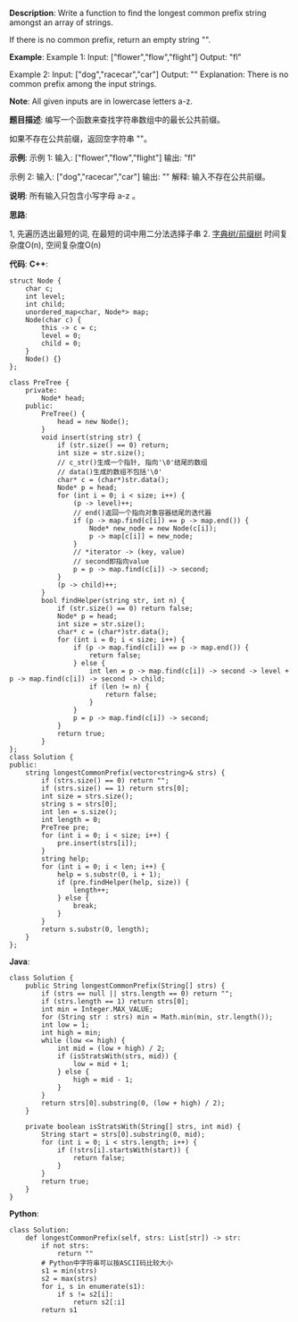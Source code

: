 __Description__:
Write a function to find the longest common prefix string amongst an array of strings.

If there is no common prefix, return an empty string "".

__Example__:
Example 1:
Input: ["flower","flow","flight"]
Output: "fl"

Example 2:
Input: ["dog","racecar","car"]
Output: ""
Explanation: There is no common prefix among the input strings.

__Note__:
All given inputs are in lowercase letters a-z.

__题目描述__:
编写一个函数来查找字符串数组中的最长公共前缀。

如果不存在公共前缀，返回空字符串 ""。

__示例__:
示例 1:
输入: ["flower","flow","flight"]
输出: "fl"

示例 2:
输入: ["dog","racecar","car"]
输出: ""
解释: 输入不存在公共前缀。

__说明__:
所有输入只包含小写字母 a-z 。

__思路__:

1, 先遍历选出最短的词, 在最短的词中用二分法选择子串
2. [字典树/前缀树](https://www.cnblogs.com/dlutxm/archive/2011/10/26/2225660.html)
时间复杂度O(n), 空间复杂度O(n)

__代码__:
__C++__:
```
struct Node {
    char c;
    int level;
    int child;
    unordered_map<char, Node*> map;
    Node(char c) {
        this -> c = c;
        level = 0;
        child = 0;
    }
    Node() {}
};

class PreTree {
    private:
        Node* head;
    public:
        PreTree() {
            head = new Node();
        }
        void insert(string str) {
            if (str.size() == 0) return;
            int size = str.size();
            // c_str()生成一个指针, 指向'\0'结尾的数组
            // data()生成的数组不包括'\0'
            char* c = (char*)str.data();
            Node* p = head;
            for (int i = 0; i < size; i++) {
                (p -> level)++;
                // end()返回一个指向对象容器结尾的迭代器
                if (p -> map.find(c[i]) == p -> map.end()) {
                    Node* new_node = new Node(c[i]);
                    p -> map[c[i]] = new_node;
                }
                // *iterator -> (key, value)
                // second即指向value
                p = p -> map.find(c[i]) -> second;
            }
            (p -> child)++;
        }
        bool findHelper(string str, int n) {
            if (str.size() == 0) return false;
            Node* p = head;
            int size = str.size();
            char* c = (char*)str.data();
            for (int i = 0; i < size; i++) {
                if (p -> map.find(c[i]) == p -> map.end()) {
                    return false;
                } else {
                    int len = p -> map.find(c[i]) -> second -> level + p -> map.find(c[i]) -> second -> child;
                    if (len != n) {
                        return false;
                    }
                }
                p = p -> map.find(c[i]) -> second;
            }
            return true;
        }
};
class Solution {
public:
    string longestCommonPrefix(vector<string>& strs) {
        if (strs.size() == 0) return "";
        if (strs.size() == 1) return strs[0];
        int size = strs.size();
        string s = strs[0];
        int len = s.size();
        int length = 0;
        PreTree pre;
        for (int i = 0; i < size; i++) {
            pre.insert(strs[i]);
        }
        string help;
        for (int i = 0; i < len; i++) {
            help = s.substr(0, i + 1);
            if (pre.findHelper(help, size)) {
                length++;
            } else {
                break;
            }
        }
        return s.substr(0, length);
    }
};
```

__Java__:
```
class Solution {
    public String longestCommonPrefix(String[] strs) {
        if (strs == null || strs.length == 0) return "";
        if (strs.length == 1) return strs[0];
        int min = Integer.MAX_VALUE;
        for (String str : strs) min = Math.min(min, str.length());
        int low = 1;
        int high = min;
        while (low <= high) {
            int mid = (low + high) / 2;
            if (isStratsWith(strs, mid)) {
                low = mid + 1;
            } else {
                high = mid - 1;
            }
        }
        return strs[0].substring(0, (low + high) / 2);
    }

    private boolean isStratsWith(String[] strs, int mid) {
        String start = strs[0].substring(0, mid);
        for (int i = 0; i < strs.length; i++) {
            if (!strs[i].startsWith(start)) {
                return false;
            }
        }
        return true;
    }
}
```

__Python__:
```
class Solution:
    def longestCommonPrefix(self, strs: List[str]) -> str:
        if not strs:
            return ""
        # Python中字符串可以按ASCII码比较大小
        s1 = min(strs)
        s2 = max(strs)
        for i, s in enumerate(s1):
            if s != s2[i]:
                return s2[:i]
        return s1
```
